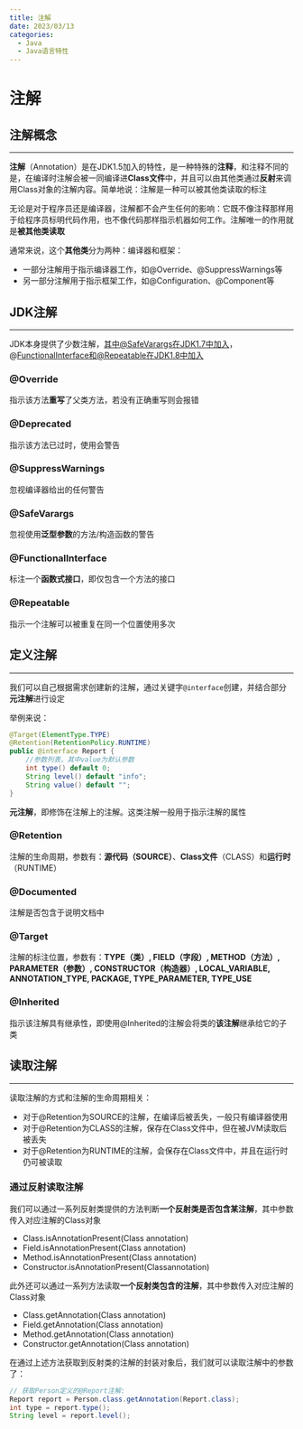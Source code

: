 ```yaml
---
title: 注解
date: 2023/03/13
categories: 
  - Java
  - Java语言特性
---
```

# 注解
## 注解概念
---
**注解**（Annotation）是在JDK1.5加入的特性，是一种特殊的**注释**，和注释不同的是，在编译时注解会被一同编译进**Class文件**中，并且可以由其他类通过**反射**来调用Class对象的注解内容。简单地说：注解是一种可以被其他类读取的标注

无论是对于程序员还是编译器，注解都不会产生任何的影响：它既不像注释那样用于给程序员标明代码作用，也不像代码那样指示机器如何工作。注解唯一的作用就是**被其他类读取**

通常来说，这个**其他类**分为两种：编译器和框架：
- 一部分注解用于指示编译器工作，如@Override、@SuppressWarnings等
- 另一部分注解用于指示框架工作，如@Configuration、@Component等

## JDK注解
---
JDK本身提供了少数注解，其中@SafeVarargs在JDK1.7中加入，@FunctionalInterface和@Repeatable在JDK1.8中加入

### @Override
指示该方法**重写**了父类方法，若没有正确重写则会报错

### @Deprecated
指示该方法已过时，使用会警告

### @SuppressWarnings
忽视编译器给出的任何警告

### @SafeVarargs
忽视使用**泛型参数**的方法/构造函数的警告

### @FunctionalInterface
标注一个**函数式接口**，即仅包含一个方法的接口

### @Repeatable
指示一个注解可以被重复在同一个位置使用多次

## 定义注解
---
我们可以自己根据需求创建新的注解，通过关键字`@interface`创建，并结合部分**元注解**进行设定

举例来说：
```java
@Target(ElementType.TYPE)
@Retention(RetentionPolicy.RUNTIME)
public @interface Report {
    //参数列表，其中value为默认参数
    int type() default 0;
    String level() default "info";
    String value() default "";
}
```

**元注解**，即修饰在注解上的注解。这类注解一般用于指示注解的属性

### @Retention
注解的生命周期，参数有：**源代码（SOURCE）**、**Class文件**（CLASS）和**运行时**（RUNTIME）

### @Documented
注解是否包含于说明文档中

### @Target 
注解的标注位置，参数有：**TYPE（类）, FIELD（字段）, METHOD（方法）, PARAMETER（参数）, CONSTRUCTOR（构造器）, LOCAL_VARIABLE, ANNOTATION_TYPE, PACKAGE, TYPE_PARAMETER, TYPE_USE**

### @Inherited
指示该注解具有继承性，即使用@Inherited的注解会将类的**该注解**继承给它的子类

## 读取注解
---
读取注解的方式和注解的生命周期相关：
- 对于@Retention为SOURCE的注解，在编译后被丢失，一般只有编译器使用
- 对于@Retention为CLASS的注解，保存在Class文件中，但在被JVM读取后被丢失
- 对于@Retention为RUNTIME的注解，会保存在Class文件中，并且在运行时仍可被读取

### 通过反射读取注解
我们可以通过一系列反射类提供的方法判断**一个反射类是否包含某注解**，其中参数传入对应注解的Class对象
- Class.isAnnotationPresent(Class annotation)
- Field.isAnnotationPresent(Class annotation)
- Method.isAnnotationPresent(Class annotation)
- Constructor.isAnnotationPresent(Classannotation)

此外还可以通过一系列方法读取**一个反射类包含的注解**，其中参数传入对应注解的Class对象
- Class.getAnnotation(Class annotation)
- Field.getAnnotation(Class annotation)
- Method.getAnnotation(Class annotation)
- Constructor.getAnnotation(Class annotation)

在通过上述方法获取到反射类的注解的封装对象后，我们就可以读取注解中的参数了：
```java
// 获取Person定义的@Report注解:
Report report = Person.class.getAnnotation(Report.class);
int type = report.type();
String level = report.level();
```